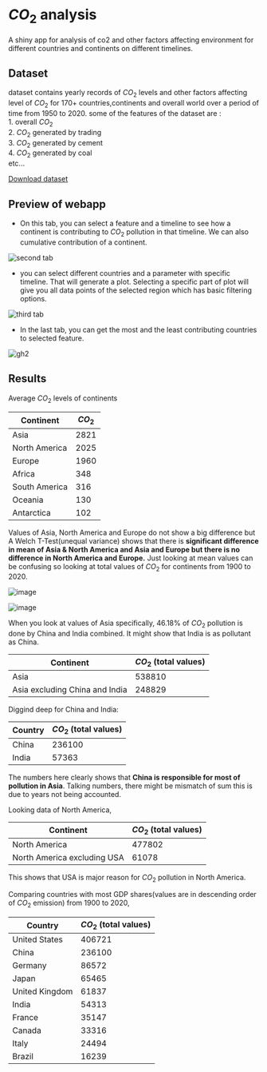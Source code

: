 # $CO_2$ analysis
A shiny app for analysis of co2 and other factors affecting environment for different countries and continents on different timelines.

## Dataset
dataset contains yearly records of $CO_2$ levels and other factors affecting level of $CO_2$ for 170+ countries,continents and overall world over a period of time from 1950 to 2020.
some of the features of the dataset are :  
    1.  overall $CO_2$  
    2. $CO_2$ generated by trading  
    3. $CO_2$ generated by cement  
    4. $CO_2$ generated by coal  
    etc...  

[Download dataset](https://raw.githubusercontent.com/owid/co2-data/master/owid-co2-data.csv)

## Preview of webapp  


* On this tab, you can select a feature and a timeline to see how a continent is contributing to $CO_2$ pollution in that timeline. We can also cumulative contribution of a continent.    

![second tab](https://user-images.githubusercontent.com/66965333/170456609-fb78e0e6-b15b-4625-8015-9eacdb57646a.png)
  
 
* you can select different countries and a parameter with specific timeline. That will generate a plot. Selecting a specific part of plot will give you all data points of the selected region which has basic filtering options.    
  
![third tab](https://user-images.githubusercontent.com/66965333/170531602-10e77d2f-016e-489c-8646-b8ccc6034879.png)
  
* In the last tab, you can get the most and the least contributing countries to selected feature.    
  
![gh2](https://user-images.githubusercontent.com/66965333/170532374-fe353beb-6796-4f11-9e17-36e2f0160727.jpg)


## Results 

Average $CO_2$ levels of continents


| Continent | $CO_2$ |
| --- | --- |
| Asia | 2821 |
| North America |2025 |
| Europe |1960 |
| Africa |348 |
| South America |316 |
| Oceania |130 |
| Antarctica |102 |

Values of Asia, North America and Europe do not show a big difference but A Welch T-Test(unequal variance) shows that there is **significant difference in mean of Asia & North America and Asia and Europe but there is no difference in North America and Europe.** Just looking at mean values can be confusing so looking at total values of $CO_2$ for continents from 1900 to 2020.  

![image](https://user-images.githubusercontent.com/66965333/170625879-12401a45-a880-4b5f-96f4-9ab66a2f5c8f.png)  
 
![image](https://user-images.githubusercontent.com/66965333/170627145-c7501086-80d5-44af-ab9f-a7e97ff104ea.png)


When you look at values of Asia specifically, 46.18% of $CO_2$ pollution is done by China and India combined. It might show that India is as pollutant as China.
  
| Continent | $CO_2$ (total values) |
| --- | --- |
| Asia | 538810 |
| Asia excluding China and India | 248829 |

Diggind deep for China and India:

| Country | $CO_2$ (total values) |
| --- | --- |
| China | 236100 |
| India | 57363 |

The numbers here clearly shows that **China is responsible for most of pollution in Asia**. Talking numbers, there might be mismatch of sum this is due to years not being accounted. 

Looking data of North America,

| Continent | $CO_2$ (total values) |
| --- | --- |
| North America | 477802 |
| North America excluding USA | 61078 |

This shows that USA is major reason for $CO_2$ pollution in North America.  

Comparing countries with most GDP shares(values are in descending order of $CO_2$ emission) from 1900 to 2020,


| Country | $CO_2$ (total values) |
| --- | --- |
| United States | 406721 |
| China | 236100 |
| Germany | 86572 |
| Japan | 65465 |
| United Kingdom | 61837 |
| India | 54313 |
| France | 35147 |
| Canada | 33316 |
| Italy | 24494 |
| Brazil | 16239 |
